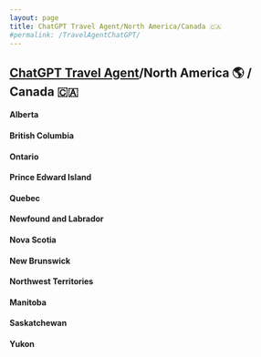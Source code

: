 ```yaml
---
layout: page
title: ChatGPT Travel Agent/North America/Canada 🇨🇦 
#permalink: /TravelAgentChatGPT/
---
```

## [ChatGPT Travel Agent](https://chat.openai.com/)/North America 🌎 / Canada 🇨🇦 
#### Alberta 
#### British Columbia 
#### Ontario 
#### Prince Edward Island 
#### Quebec 
#### Newfound and Labrador 
#### Nova Scotia 
#### New Brunswick 
#### Northwest Territories 
#### Manitoba 
#### Saskatchewan 
#### Yukon 
